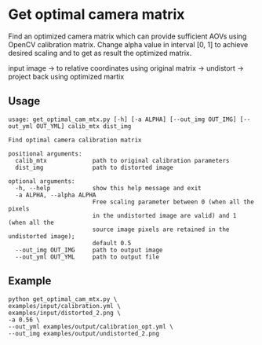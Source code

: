 # Get optimal camera matrix

Find an optimized camera matrix which can provide sufficient AOVs using OpenCV calibration matrix.
Change alpha value in interval [0, 1] to achieve desired scaling and to get as result the optimized matrix.

input image -> 
to relative coordinates using original matrix -> 
undistort -> 
project back using optimized martix 


## Usage

```shell
usage: get_optimal_cam_mtx.py [-h] [-a ALPHA] [--out_img OUT_IMG] [--out_yml OUT_YML] calib_mtx dist_img

Find optimal camera calibration matrix

positional arguments:
  calib_mtx             path to original calibration parameters
  dist_img              path to distorted image

optional arguments:
  -h, --help            show this help message and exit
  -a ALPHA, --alpha ALPHA
                        Free scaling parameter between 0 (when all the pixels 
                        in the undistorted image are valid) and 1 (when all the 
                        source image pixels are retained in the undistorted image); 
                        default 0.5
  --out_img OUT_IMG     path to output image
  --out_yml OUT_YML     path to output file

```
## Example
```shell
python get_optimal_cam_mtx.py \
examples/input/calibration.yml \
examples/input/distorted_2.png \
-a 0.56 \
--out_yml examples/output/calibration_opt.yml \
--out_img examples/output/undistorted_2.png
```